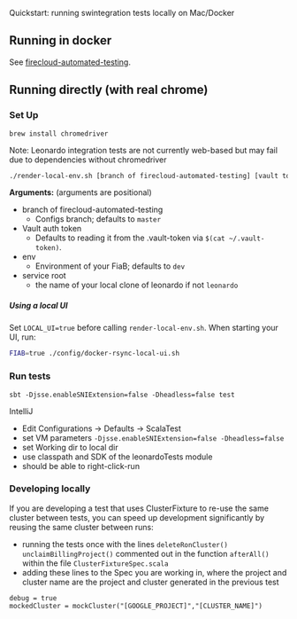 Quickstart: running swintegration tests locally on Mac/Docker 

## Running in docker

See [firecloud-automated-testing](https://github.com/broadinstitute/firecloud-automated-testing).


## Running directly (with real chrome)

### Set Up

```
brew install chromedriver
```

Note: Leonardo integration tests are not currently web-based but may fail due to dependencies without chromedriver

```bash
./render-local-env.sh [branch of firecloud-automated-testing] [vault token] [env] [service root]
```

**Arguments:** (arguments are positional)

* branch of firecloud-automated-testing
    * Configs branch; defaults to `master`
* Vault auth token
	* Defaults to reading it from the .vault-token via `$(cat ~/.vault-token)`.
* env
	* Environment of your FiaB; defaults to `dev`
* service root
    * the name of your local clone of leonardo if not `leonardo`
	
##### Using a local UI

Set `LOCAL_UI=true` before calling `render-local-env.sh`.   When starting your UI, run:

```bash
FIAB=true ./config/docker-rsync-local-ui.sh
```
	
### Run tests

`sbt -Djsse.enableSNIExtension=false -Dheadless=false test`

IntelliJ
- Edit Configurations -> Defaults -> ScalaTest
- set VM parameters `-Djsse.enableSNIExtension=false -Dheadless=false`
- set Working dir to local dir
- use classpath and SDK of the leonardoTests module
- should be able to right-click-run

### Developing locally

If you are developing a test that uses ClusterFixture to re-use the same cluster between tests, you can speed up development significantly by reusing the same cluster between runs:
- running the tests once with the lines `deleteRonCluster() 
    unclaimBillingProject()` commented out in the function `afterAll()` within the file `ClusterFixtureSpec.scala`
- adding these lines to the Spec you are working in, where the project and cluster name are the project and cluster generated in the previous test 

```
debug = true
mockedCluster = mockCluster("[GOOGLE_PROJECT]","[CLUSTER_NAME]")
```
